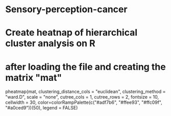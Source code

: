 # Sensory-perception-cancer
# Create heatnap of hierarchical cluster analysis on R
# after loading the file and creating the matrix "mat"

pheatmap(mat,
         clustering_distance_cols = "euclidean", 
         clustering_method =  "ward.D",
         scale = "none",
         cutree_cols = 1, cutree_rows = 2, fontsize = 10, cellwidth = 30,
         color=colorRampPalette(c("#adf7b6", "#ffee93", "#ffc09f",
                                  "#a0ced9"))(50),
         legend = FALSE)
